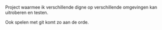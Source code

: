 Project waarmee ik verschillende digne op verschillende omgevingen kan uitroberen en testen.


Ook spelen met git komt zo aan de orde.

